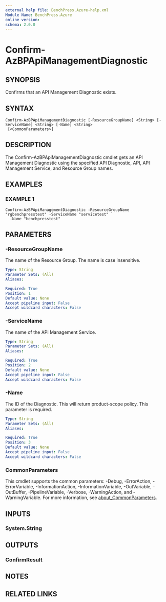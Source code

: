 ```yaml
---
external help file: BenchPress.Azure-help.xml
Module Name: BenchPress.Azure
online version:
schema: 2.0.0
---
```


# Confirm-AzBPApiManagementDiagnostic

## SYNOPSIS
Confirms that an API Management Diagnostic exists.

## SYNTAX

```
Confirm-AzBPApiManagementDiagnostic [-ResourceGroupName] <String> [-ServiceName] <String> [-Name] <String>
 [<CommonParameters>]
```

## DESCRIPTION
The Confirm-AzBPApiManagementDiagnostic cmdlet gets an API Management Diagnostic using the specified API
Diagnostic, API, API Management Service, and Resource Group names.

## EXAMPLES

### EXAMPLE 1
```
Confirm-AzBPApiManagementDiagnostic -ResourceGroupName "rgbenchpresstest" -ServiceName "servicetest" `
  -Name "benchpresstest"
```

## PARAMETERS

### -ResourceGroupName
The name of the Resource Group.
The name is case insensitive.

```yaml
Type: String
Parameter Sets: (All)
Aliases:

Required: True
Position: 1
Default value: None
Accept pipeline input: False
Accept wildcard characters: False
```

### -ServiceName
The name of the API Management Service.

```yaml
Type: String
Parameter Sets: (All)
Aliases:

Required: True
Position: 2
Default value: None
Accept pipeline input: False
Accept wildcard characters: False
```

### -Name
The ID of the Diagnostic.
This will return product-scope policy.
This parameter is required.

```yaml
Type: String
Parameter Sets: (All)
Aliases:

Required: True
Position: 3
Default value: None
Accept pipeline input: False
Accept wildcard characters: False
```

### CommonParameters
This cmdlet supports the common parameters: -Debug, -ErrorAction, -ErrorVariable, -InformationAction, -InformationVariable, -OutVariable, -OutBuffer, -PipelineVariable, -Verbose, -WarningAction, and -WarningVariable. For more information, see [about_CommonParameters](http://go.microsoft.com/fwlink/?LinkID=113216).

## INPUTS

### System.String
## OUTPUTS

### ConfirmResult
## NOTES

## RELATED LINKS
